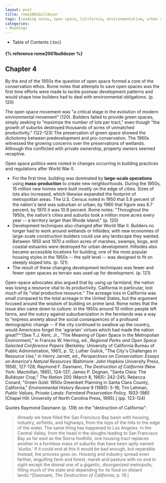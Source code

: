 ```yaml
---
layout: post
title: rome2001bulldozer
tags: [reading notes, open space, California, environmentalism, urban sprawl]
categories:
- Readings
---
```

* Table of Contents
{:toc}

<h4>{% reference rome2001bulldozer %}</h4>

Chapter 4
---------

By the end of the 1950s the question of open space formed a core of the conservation ethos. Rome notes that attempts to save open spaces was the first time efforts were made to tackle postwar development patterns and would shape how builders had to deal with environmental obligations. (p. 120)

The open space movement was "a critical stage in the evolution of modern environmental movement" (120). Builders failed to provide green spaces, simply seeking to "maximize the number of lots per tract," even though "the growth of suburbs destroyed thousands of acres of unmatched productivity." (122-123) The preservation of green space showed the dichotomy between predevelopment and pro-conservation. The 1960s witnessed the growing concerns over the preservations of wetlands. Although this conflicted with private ownership, property owners seemed receptive.

Open space politics were rooted in changes occurring in building practices and regulations after World War II.

* For the first time, building was dominated by **large-scale operations** using **mass-production** to create new neighborhoods. During the 1950s, 15 million new homes were built mostly on the edge of cities. Sizes of lots also increased, which likewise expanded the footprint of metropolitan areas. The U.S. Census noted in 1950 that 5.9 percent of the nation's land was suburban or urban; by 1960 that figure was 8.7 percent; by 1970 it was 10.9 percent. Rome notes: "Throughout the 1950s, the nation's cities and suburbs took a million more acres every year -- a territory larger than Rhode Island." (p. 120)
* Development techniques also changed after World War II. Builders no longer had to work around wetlands or hillsides; with new economies of large-scale construction builders could use any landscape they wanted. Between 1950 and 1970 a million acres of marshes, swamps, bogs, and coastal estuaries were destroyed for urban development. Hillsides also became accessible locations for building; one of the most popular housing styles in the 1950s -- the split level -- was designed to fit on steeply sloped lots. (p. 121)
* The result of these changing development techniques was fewer and fewer open spaces as terrain was used up for development. (p. 121)

Open-space advocates also argued that by using up farmland, the nation was losing a resource vital to its productivity. California in particular, lost much of its "vital productive resource." The acreage loss in California was small compared to the total acreage in the United States, but the argument focused around the wisdom of building on prime land. Rome notes that the issue also came down to culture: in the 1950s around 10 million people left farms, and the outcry against suburbanization in the farmlands was a way to "express anxiety about the social consequences of a profound demographic change -- if the city continued to swallow up the country, would Americans forget the 'agrarian' virtues which had made the nation great?"^[See T.J. Kent, Jr., "The Meaning of Open Space in the Metropolian Environment," in Frances W. Herring, ed., *Regional Parks and Open Space: Selected Conference Papers* (Berkeley: University of California Bureau of Public Administration, 1961), p. 12; Luther Gulick, "The City's Challenges in Resource Use," in Henry Jarrett, ed., *Perspectives on Conservation: Essays on America's Natural Resources* (Baltimore: John Hopkins University Press, 1958), 127-128; Raymond F. Dasmann, *The Destruction of California* (New York: Macmillan, 1965), 124-137; James P. Degnan, "Santa Clara: The Bulldozer Crop," *The Nation* 200 (March 8, 1965): 242-245; Rebecca Conard, "Green Gold: 1950s Greenbelt Planning in Santa Clara County, California," *Environmental History Review* 9 (1985): 5-18; Tim Lehman, *Public Values, Private Lands: Farmland Preservation Policy, 1933-1985* (Chapel Hill: University of North Carolina Press, 1995).] (pp. 123-124)

Quotes Raymond Dasmann (p. 139) on the "destruction of California":

> Already we have filled the San Francisco Bay basin with housing, industry, airfields, and highways, from the tops of the hills to the edge of the water. The same thing has happened to Los Angeles. In the Central Valley, from the head in the sloughs leading to San Francisco Bay as far east as the Sierra foothills, one housing tract replaces another in a formless mass of suburbs that have been aptly named ‘slurbs.’ If it could end at this it would be bad enough, but reparable. Instead, the process goes on. Housing and industry spread even farther, engulfing farm and forest, marsh and pasture with no end in sight except the dismal one of a gigantic, disorganized metropolis, filling much of the state and depending for its food on distant lands.^[Dasmann, *The Destruction of California*, p. 19.]
